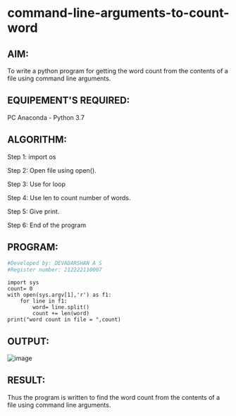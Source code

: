 # command-line-arguments-to-count-word
## AIM:
To write a python program for getting the word count from the contents of a file using command line arguments.
## EQUIPEMENT'S REQUIRED: 
PC
Anaconda - Python 3.7
## ALGORITHM: 
Step 1: import os

Step 2: Open file using open().

Step 3: Use for loop

Step 4: Use len to count number of words.

Step 5: Give print.

Step 6: End of the program

## PROGRAM:
```python
#Developed by: DEVADARSHAN A S
#Register number: 212222110007
```
```
import sys
count= 0
with open(sys.argv[1],'r') as f1:
    for line in f1:
        word= line.split()
        count += len(word)
print("word count in file = ",count)
```
## OUTPUT:
![image](https://github.com/DEVADARSHAN2/Word-count/assets/119432150/3709e70b-d34c-4dfd-9ae4-4e800a07b9a9)

## RESULT:
Thus the program is written to find the word count from the contents of a file using command line arguments.

